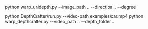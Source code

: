 

python warp_unidepth.py --image_path .. --direction .. --degree

python DepthCrafter/run.py --video-path examples/car.mp4
python warp_depthcrafter.py --video_path .. --depth_folder ..